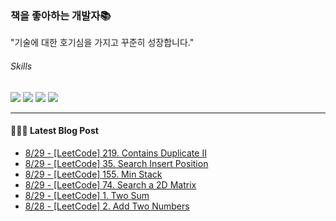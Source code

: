 
### 책을 좋아하는 개발자📚
"기술에 대한 호기심을 가지고 꾸준히 성장합니다."

###### Skills
<img src="https://img.shields.io/badge/java-c74634?style=flat-square&logo=oracle&logoColor=white"> <img src="https://img.shields.io/badge/spring-6DB33F?style=flat-square&logo=spring&logoColor=white"> <img src="https://img.shields.io/badge/mysql-4479A1?style=flat-square&logo=mysql&logoColor=white"> <img src="https://img.shields.io/badge/redis-DC382D?style=flat-square&logo=redis&logoColor=white">

------
#### 💁🏻‍♂️ Latest Blog Post

 - [8/29 - [LeetCode] 219. Contains Duplicate II](https://syeon2.github.io/devlog/leetcode-contains-duplicate2.html)
 - [8/29 - [LeetCode] 35. Search Insert Position](https://syeon2.github.io/devlog/leetcode-merge-search-insert-position.html)
 - [8/29 - [LeetCode] 155. Min Stack](https://syeon2.github.io/devlog/leetcode-min-stack.html)
 - [8/29 - [LeetCode] 74. Search a 2D Matrix](https://syeon2.github.io/devlog/leetcode-search-a-2d-matrix.html)
 - [8/29 - [LeetCode] 1. Two Sum](https://syeon2.github.io/devlog/leetcode-two-sum.html)
 - [8/28 - [LeetCode] 2. Add Two Numbers](https://syeon2.github.io/devlog/leetcode-add-two-numbers.html)
